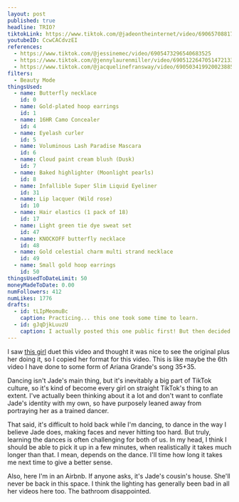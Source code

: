 ```yaml
---
layout: post
published: true
headline: TRIO?
tiktokLink: https://www.tiktok.com/@jadeontheinternet/video/6906570881720536326
youtubeID: CcwCACdvzEI
references:
  - https://www.tiktok.com/@jessinemec/video/6905473296540683525
  - https://www.tiktok.com/@jennylaurenmiller/video/6905122647051472133
  - https://www.tiktok.com/@jacquelinefransway/video/6905034199200238854
filters:
  - Beauty Mode
thingsUsed:
  - name: Butterfly necklace
    id: 0
  - name: Gold-plated hoop earrings
    id: 1
  - name: 16HR Camo Concealer
    id: 4
  - name: Eyelash curler
    id: 5
  - name: Voluminous Lash Paradise Mascara
    id: 6
  - name: Cloud paint cream blush (Dusk)
    id: 7
  - name: Baked highlighter (Moonlight pearls)
    id: 8
  - name: Infallible Super Slim Liquid Eyeliner
    id: 31
  - name: Lip lacquer (Wild rose)
    id: 10
  - name: Hair elastics (1 pack of 18)
    id: 17
  - name: Light green tie dye sweat set
    id: 47
  - name: KNOCKOFF butterfly necklace
    id: 48
  - name: Gold celestial charm multi strand necklace
    id: 49
  - name: Small gold hoop earrings
    id: 50
thingsUsedToDateLimit: 50
moneyMadeToDate: 0.00
numFollowers: 412
numLikes: 1776
drafts:
  - id: tLIpMeomuBc
    caption: Practicing... this one took some time to learn.
  - id: gJqDjkLuuzU
    caption: I actually posted this one public first! But then decided full body one was better.
---
```


I saw [this girl](https://www.tiktok.com/@jessinemec/video/6905473296540683525) duet this video and thought it was nice to see the original plus her doing it, so I copied her format for this video. This is like maybe the 6th video I have done to some form of Ariana Grande's song 35+35.

Dancing isn't Jade's main thing, but it's inevitably a big part of TikTok culture, so it's kind of become every girl on straight TikTok's thing to an extent. I've actually been thinking about it a lot and don't want to conflate Jade's identity with my own, so have purposely leaned away from portraying her as a trained dancer.

That said, it's difficult to hold back while I'm dancing, to dance in the way I believe Jade does, making faces and never hitting too hard. But truly, learning the dances is often challenging for both of us. In my head, I think I should be able to pick it up in a few minutes, when realistically it takes much longer than that. I mean, depends on the dance. I'll time how long it takes me next time to give a better sense.

Also, here I'm in an Airbnb. If anyone asks, it's Jade's cousin's house. She'll never be back in this space. I think the lighting has generally been bad in all her videos here too. The bathroom disappointed.
